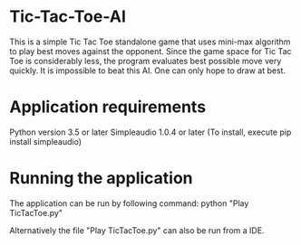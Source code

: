 # Tic-Tac-Toe-AI
This is a simple Tic Tac Toe standalone game that uses mini-max algorithm to play best moves against the opponent. Since the game space for Tic Tac Toe is considerably less, the program evaluates best possible move very quickly. It is impossible to beat this AI. One can only hope to draw at best.

# Application requirements
Python version 3.5 or later
Simpleaudio 1.0.4 or later (To install, execute pip install simpleaudio)

# Running the application
The application can be run by following command:
    python "Play TicTacToe.py"

Alternatively the file "Play TicTacToe.py" can also be run from a IDE.
